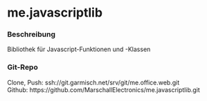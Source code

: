 <h1>me.javascriptlib</h1>
<h3>Beschreibung</h3>
<p>
    Bibliothek für Javascript-Funktionen und -Klassen 
</p>
<h3>Git-Repo</h3>
<p>
	Clone, Push: ssh://git.garmisch.net/srv/git/me.office.web.git<br />
	Github: https://github.com/MarschallElectronics/me.javascriptlib.git
</p>
